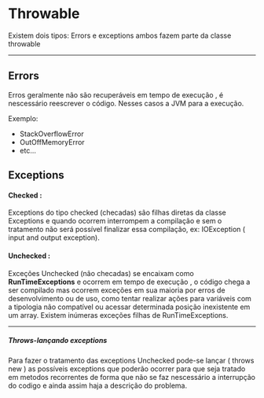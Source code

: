 # Throwable 

Existem dois tipos: Errors e exceptions 
ambos fazem parte da classe throwable

---

## Errors 

Erros geralmente não são recuperáveis em tempo de execução , é nescessário reescrever o código.
Nesses casos a JVM para a execução.

Exemplo: 
- StackOverflowError 
- OutOffMemoryError
- etc...

## Exceptions 

#### Checked :
Exceptions do tipo checked (checadas) são filhas diretas da classe Exceptions e quando ocorrem interrompem a compilação e sem o tratamento não será possível finalizar essa compilação, ex: IOException ( input and output exception).

#### Unchecked : 
Exceções Unchecked (não checadas) se encaixam como **RunTimeExceptions** e ocorrem em tempo de execução , o código chega a ser compilado mas ocorrem exceções em sua maioria por erros de desenvolvimento ou de uso, como tentar realizar ações para variáveis com a tipologia não compatível ou acessar determinada posição inexistente em um array.
Existem inúmeras exceções filhas de RunTimeExceptions. 

--- 
##### Throws-lançando exceptions 
Para fazer o tratamento das exceptions Unchecked pode-se lançar ( throws new ) as possíveis exceptions que poderão ocorrer para que seja tratado em metodos recorrentes de forma que não se faz nescessário a interrupção do codigo e ainda assim haja a descrição do problema.
